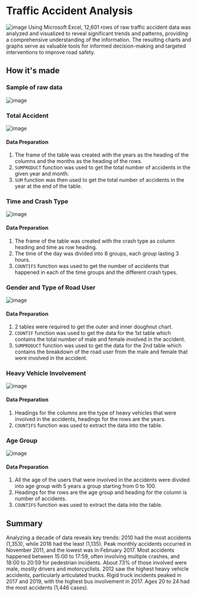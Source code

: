# Traffic Accident Analysis
![image](https://github.com/JonSEK/Traffic-Accident-Analysis/assets/103926746/e559fd1c-e6cd-4afb-bfc8-fbd0cc73e253)
Using Microsoft Excel, 12,601 rows of raw traffic accident data was analyzed and visualized to reveal significant trends and patterns, providing a comprehensive understanding of the information. The resulting charts and graphs serve as valuable tools for informed decision-making and targeted interventions to improve road safety.

## How it's made

### Sample of raw data
![image](https://github.com/JonSEK/Traffic-Accident-Analysis/assets/103926746/b1d1223b-57a4-4538-8376-dcb3786a3136)

### Total Accident
![image](https://github.com/JonSEK/Traffic-Accident-Analysis/assets/103926746/b32f2cca-2087-4720-adc3-97c102ee8e7a)

#### Data Preparation
1. The frame of the table was created with the years as the heading of the columns and the months as the heading of the rows. 
2. `SUMPRODUCT` function was used to get the total number of accidents in the given year and month. 
3. `SUM` function was then used to get the total number of accidents in the year at the end of the table.

### Time and Crash Type
![image](https://github.com/JonSEK/Traffic-Accident-Analysis/assets/103926746/23279a4e-51b0-4512-8539-d599b0117ac7)

#### Data Preparation
1. The frame of the table was created with the crash type as column heading and time as row heading. 
2. The time of the day was divided into 8 groups, each group lasting 3 hours.
3. `COUNTIFS` function was used to get the number of accidents that happened in each of the time groups and the different crash types.

### Gender and Type of Road User
![image](https://github.com/JonSEK/Traffic-Accident-Analysis/assets/103926746/fb65d980-a77f-4a94-bd1a-1cc99c129f93)

#### Data Preparation
1. 2 tables were required to get the outer and inner doughnut chart. 
2. `COUNTIF` function was used to get the data for the 1st table which contains the total number of male and female involved in the accident. 
3. `SUMPRODUCT` function was used to get the data for the 2nd table which contains the breakdown of the road user from the male and female that were involved in the accident.

### Heavy Vehicle Involvement
![image](https://github.com/JonSEK/Traffic-Accident-Analysis/assets/103926746/0ec05469-fe7b-4a8f-afdc-39ee1ba523fb)

#### Data Preparation
1. Headings for the columns are the type of heavy vehicles that were involved in the accidents, headings for the rows are the years. 
2. `COUNTIFS` function was used to extract the data into the table.

### Age Group
![image](https://github.com/JonSEK/Traffic-Accident-Analysis/assets/103926746/5b313ca9-d095-409e-b2ff-286161e64954)

#### Data Preparation
1. All the age of the users that were involved in the accidents were divided into age group with 5 years a group starting from 0 to 100. 
2. Headings for the rows are the age group and heading for the column is number of accidents. 
3. `COUNTIFS` function was used to extract the data into the table.

## Summary
Analyzing a decade of data reveals key trends: 2010 had the most accidents (1,353), while 2018 had the least (1,135). Peak monthly accidents occurred in November 2011, and the lowest was in February 2017. Most accidents happened between 15:00 to 17:59, often involving multiple crashes, and 18:00 to 20:59 for pedestrian incidents. About 73% of those involved were male, mostly drivers and motorcyclists. 2012 saw the highest heavy vehicle accidents, particularly articulated trucks. Rigid truck incidents peaked in 2017 and 2019, with the highest bus involvement in 2017. Ages 20 to 24 had the most accidents (1,446 cases).

